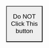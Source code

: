 <body>
<html>
<head>
  <title>20x20 Pixel Button</title>
  <style>
    .pixel-button {
      width: 100px;
      height: 100px;
      padding: 0;
      margin: 0;&
      border: 1px solid #ccc; 
      background-color: #eee;
      font-size: 17px; 
      ui-corner: 10
      cursor: pointer; 
    }
  </style>
</head>
<body>
  <button class="pixel-button">Do NOT Click This button</button>

  <script>
    const button = document.querySelector('.pixel-button');

    button.addEventListener('click', () => {
      // Perform an action on button click
      alert('THIS WEBSITE IS DA GOAT AND U NOT DA GOAT'); 
    });
  </script>
</body>
</html>
 	
